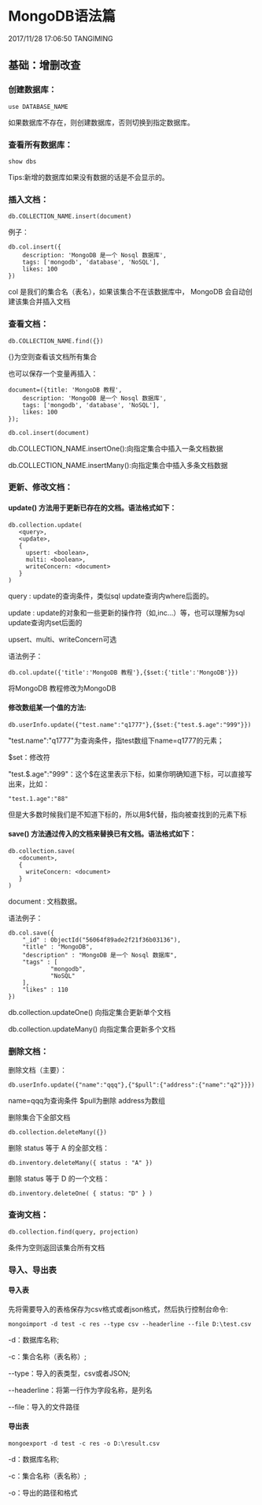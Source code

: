 # MongoDB语法篇 #

2017/11/28 17:06:50 TANGIMING

## 基础：增删改查 ##

### 创建数据库： ###

	use DATABASE_NAME

如果数据库不存在，则创建数据库，否则切换到指定数据库。

### 查看所有数据库： ###

	show dbs

Tips:新增的数据库如果没有数据的话是不会显示的。

### 插入文档： ###

	db.COLLECTION_NAME.insert(document)

例子：

	db.col.insert({ 
	    description: 'MongoDB 是一个 Nosql 数据库',
	    tags: ['mongodb', 'database', 'NoSQL'],
	    likes: 100
	})

col 是我们的集合名（表名），如果该集合不在该数据库中， MongoDB 会自动创建该集合并插入文档

### 查看文档： ###

	db.COLLECTION_NAME.find({})

{}为空则查看该文档所有集合

也可以保存一个变量再插入：

	document=({title: 'MongoDB 教程', 
	    description: 'MongoDB 是一个 Nosql 数据库',
	    tags: ['mongodb', 'database', 'NoSQL'],
	    likes: 100
	});

	db.col.insert(document)

 db.COLLECTION_NAME.insertOne():向指定集合中插入一条文档数据

 db.COLLECTION_NAME.insertMany():向指定集合中插入多条文档数据

### 更新、修改文档： ###

#### update() 方法用于更新已存在的文档。语法格式如下： ####

	db.collection.update(
	   <query>,
	   <update>,
	   {
	     upsert: <boolean>,
	     multi: <boolean>,
	     writeConcern: <document>
	   }
	)

query : update的查询条件，类似sql update查询内where后面的。


update : update的对象和一些更新的操作符（如$,$inc...）等，也可以理解为sql update查询内set后面的

upsert、multi、writeConcern可选

语法例子：

	db.col.update({'title':'MongoDB 教程'},{$set:{'title':'MongoDB'}})

将MongoDB 教程修改为MongoDB

#### 修改数组某一个值的方法: ####

	db.userInfo.update({"test.name":"q1777"},{$set:{"test.$.age":"999"}})

"test.name":"q1777"为查询条件，指test数组下name=q1777的元素；

$set：修改符

"test.$.age":"999"：这个$在这里表示下标，如果你明确知道下标，可以直接写出来，比如：

	"test.1.age":"88"

但是大多数时候我们是不知道下标的，所以用$代替，指向被查找到的元素下标

#### save() 方法通过传入的文档来替换已有文档。语法格式如下： ####

	db.collection.save(
	   <document>,
	   {
	     writeConcern: <document>
	   }
	)

document : 文档数据。

语法例子：

	db.col.save({
	    "_id" : ObjectId("56064f89ade2f21f36b03136"),
	    "title" : "MongoDB",
	    "description" : "MongoDB 是一个 Nosql 数据库",
	    "tags" : [
	            "mongodb",
	            "NoSQL"
	    ],
	    "likes" : 110
	})

db.collection.updateOne() 向指定集合更新单个文档

db.collection.updateMany() 向指定集合更新多个文档

### 删除文档： ###

删除文档（主要）：
	
	db.userInfo.update({"name":"qqq"},{"$pull":{"address":{"name":"q2"}}})
name=qqq为查询条件
$pull为删除
address为数组

删除集合下全部文档

	db.collection.deleteMany({})

删除 status 等于 A 的全部文档：

	db.inventory.deleteMany({ status : "A" })

删除 status 等于 D 的一个文档：

	db.inventory.deleteOne( { status: "D" } )


### 查询文档： ###

	db.collection.find(query, projection)

条件为空则返回该集合所有文档

### 导入、导出表 ###

#### 导入表 ####

先将需要导入的表格保存为csv格式或者json格式，然后执行控制台命令:

	mongoimport -d test -c res --type csv --headerline --file D:\test.csv

-d：数据库名称;

-c：集合名称（表名称）;

--type：导入的表类型，csv或者JSON;

--headerline：将第一行作为字段名称，是列名

--file：导入的文件路径

#### 导出表 ####

	mongoexport -d test -c res -o D:\result.csv

-d：数据库名称;

-c：集合名称（表名称）;

-o：导出的路径和格式